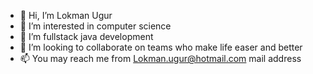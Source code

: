 - 👋 Hi, I’m Lokman Ugur
- 👀 I’m interested in computer science
- 🌱 I’m fullstack java development
- 💞️ I’m looking to collaborate on teams who make life easer and better
- 📫 You may reach me from Lokman.ugur@hotmail.com mail address

<!---
lokmanugur/lokmanugur is a ✨ special ✨ repository because its `README.md` (this file) appears on your GitHub profile.
You can click the Preview link to take a look at your changes.
--->
